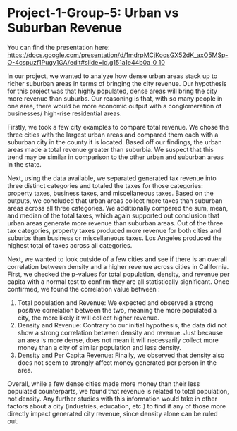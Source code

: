 # Project-1-Group-5: Urban vs Suburban Revenue

You can find the presentation here: https://docs.google.com/presentation/d/1mdrpMCjKoosGX52dK_axO5MSp-O-4cspuzf1Pugy1GA/edit#slide=id.g151a1e44b0a_0_10 

In our project, we wanted to analyze how dense urban areas stack up to richer suburban areas in terms of bringing the city revenue. Our hypothesis for this project was that highly populated, dense areas will bring the city more revenue than suburbs. Our reasoning is that, with so many people in one area, there would be more economic output with a conglomeration of businesses/ high-rise residential areas.

Firstly, we took a few city examples to compare total revenue. We chose the three cities with the largest urban areas and compared them each with a suburban city in the county it is located. Based off our findings, the urban areas made a total revenue greater than suburbia. We suspect that this trend may be similar in comparison to the other urban and suburban areas in the state.

Next, using the data available, we separated generated tax revenue into three distinct categories and totaled the taxes for those categories: property taxes, business taxes, and miscellaneous taxes. Based on the outputs, we concluded that urban areas collect more taxes than suburban areas across all three categories. We additionally compared the sum, mean, and median of the total taxes, which again supported out conclusion that urban areas generate more revenue than suburban areas. Out of the three tax categories, property taxes produced more revenue for both cities and suburbs than business or miscellaneous taxes. Los Angeles produced the highest total of taxes across all categories.    

Next, we wanted to look outside of a few cities and see if there is an overall correlation between density and a higher revenue across cities in California. First, we checked the p-values for total population, density, and revenue per capita with a normal test to confirm they are all statistically significant. Once confirmed, we found the correlation value between :
1. Total population and Revenue: We expected and observed a strong positive correlation between the two, meaning the more populated a city, the more likely it will collect higher revenue.
2. Density and Revenue: Contrary to our initial hypothesis, the data did not show a strong correlation between density and revenue. Just because an area is more dense, does not mean it will necessarily collect more money than a city of similar population and less density. 
3. Density and Per Capita Revenue: Finally, we observed that density also does not seem to strongly affect money generated per person in the area.

Overall, while a few dense cities made more money than their less populated counterparts, we found that revenue is related to total population, not density. Any further studies with this information would take in other factors about a city (industries, education, etc.) to find if any of those more directly impact generated city revenue, since density alone can be ruled out.


